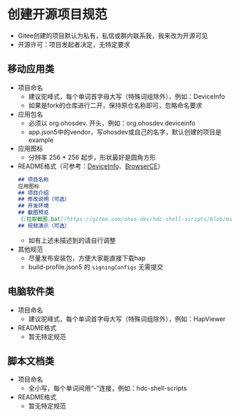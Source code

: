 # 创建开源项目规范

- Gitee创建的项目默认为私有，私信或群内联系我，我来改为开源可见
- 开源许可：项目发起者决定，无特定要求

## 移动应用类

- 项目命名
  - 建议驼峰式，每个单词首字母大写（特殊词组除外），例如：DeviceInfo
  - 如果是fork的仓库进行二开，保持原仓名称即可，忽略命名要求
- 应用包名
  - 必须以 org.ohosdev. 开头，例如：org.ohosdev.deviceinfo
  - app.json5中的vendor，写ohosdev或自己的名字，默认创建的项目是example
- 应用图标
  - 分辨率 256 * 256 起步，形状最好是圆角方形
- README格式（可参考：[DeviceInfo](https://gitee.com/ohos-dev/device-info)、[BrowserCE](https://gitee.com/ohos-dev/browser-ce)）
    ```md
    ## 项目名称
    应用图标
    ## 项目介绍
    ## 修改说明（可选）
    ## 开发环境
    ## 截图预览
    （[拉取截图.bat](https://gitee.com/ohos-dev/hdc-shell-scripts/blob/master/%E6%8B%89%E5%8F%96%E6%89%8B%E6%9C%BA%E6%88%AA%E5%9B%BE%E7%9B%AE%E5%BD%95.bat)，压缩推荐：[图压](https://tuya.xinxiao.tech)）
    ## 视频演示（可选）
    ```
  - 如有上述未描述到的请自行调整
- 其他规范
  - 尽量发布安装包，方便大家能直接下载hap
  - build-profile.json5 的 `signingConfigs` 无需提交

## 电脑软件类

- 项目命名
  - 建议驼峰式，每个单词首字母大写（特殊词组除外），例如：HapViewer
- README格式
  - 暂无特定规范

## 脚本文档类

- 项目命名
  - 全小写，每个单词间用“-”连接，例如：hdc-shell-scripts
- README格式
  - 暂无特定规范
